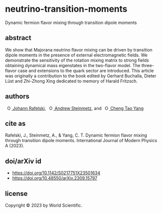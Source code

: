 # neutrino-transition-moments
Dynamic fermion flavor mixing through transition dipole moments

## abstract
We show that Majorana neutrino flavor mixing can be driven by transition dipole moments in the presence of external electromagnetic fields. We demonstrate the sensitivity of the rotation mixing matrix to strong fields obtaining dynamical mass eigenstates in the two-flavor model. The three-flavor case and extensions to the quark sector are introduced. This article was originally a contribution to the book edited by Gerhard Buchalla, Dieter Lüst and Zhi-Zhong Xing dedicated to memory of Harald Fritzsch.

## authors
<a
id="cy-effective-orcid-url"
class="underline"
href="https://orcid.org/0000-0001-8217-1484"
target="orcid.widget"
rel="me noopener noreferrer"
style="vertical-align: top"><img
src="https://orcid.org/sites/default/files/images/orcid_16x16.png"
style="width: 1em; margin-inline-start: 0.5em"
alt="ORCID iD icon"/> Johann Rafelski</a>, <a
id="cy-effective-orcid-url"
class="underline"
href="https://orcid.org/0000-0001-5474-2649"
target="orcid.widget"
rel="me noopener noreferrer"
style="vertical-align: top"><img
src="https://orcid.org/sites/default/files/images/orcid_16x16.png"
style="width: 1em; margin-inline-start: 0.5em"
alt="ORCID iD icon"/> Andrew Steinmetz</a>, and <a
id="cy-effective-orcid-url"
class="underline"
href="https://orcid.org/0000-0001-5038-8427"
target="orcid.widget"
rel="me noopener noreferrer"
style="vertical-align: top"><img
src="https://orcid.org/sites/default/files/images/orcid_16x16.png"
style="width: 1em; margin-inline-start: 0.5em"
alt="ORCID iD icon"/> Cheng Tao Yang</a>

## cite as
Rafelski, J., Steinmetz, A., & Yang, C. T. Dynamic fermion flavor mixing through transition dipole moments. International Journal of Modern Physics A (2023).

## doi/arXiv id
- https://doi.org/10.1142/S0217751X23501634
- https://doi.org/10.48550/arXiv.2309.15797

## license
Copyright © 2023 by World Scientific.
